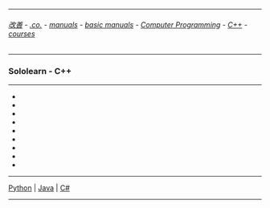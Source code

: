 
---

###### [改善](https://github.com/ttltrk/0C/blob/master/README.MD) - [.co.](https://github.com/ttltrk/PRG/blob/master/CODING.MD) - [manuals](https://github.com/ttltrk/PRG/blob/master/MAN.MD) - [basic manuals](https://github.com/ttltrk/PRG/blob/master/MANUALS.MD) - [Computer Programming](https://github.com/ttltrk/PRG/blob/master/C/DOC/CP/CP.MD) - [C++](https://github.com/ttltrk/PRG/blob/master/C/DOC/CPP/CPP.MD) - [courses](https://github.com/ttltrk/PRG/blob/master/C/DOC/CPP/COURSES/COURSES.MD)

---

### Sololearn - C++

---

* []()
* []()
* []()
* []()
* []()
* []()
* []()
* []()
* []()

---

[Python]() |
[Java](https://github.com/ttltrk/PRG/blob/master/JAVA/DOC/SL/SL.MD) |
[C#]()

---
